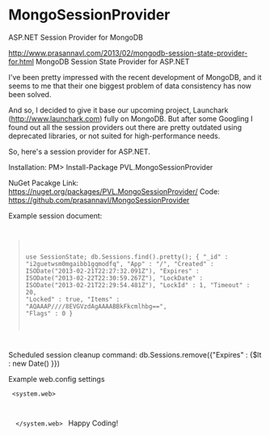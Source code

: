 MongoSessionProvider
====================

ASP.NET Session Provider for MongoDB

http://www.prasannavl.com/2013/02/mongodb-session-state-provider-for.html
MongoDB Session State Provider for ASP.NET

I've been pretty impressed with the recent development of MongoDB, and it seems to me that their one biggest problem of data consistency has now been solved. 

And so, I decided to give it base our upcoming project, Launchark (http://www.launchark.com) fully on MongoDB. But after some Googling I found out all the session providers out there are pretty outdated using deprecated libraries, or not suited for high-performance needs.

So, here's a session provider for ASP.NET.

Installation:
PM> Install-Package PVL.MongoSessionProvider 

NuGet Pacakge Link: https://nuget.org/packages/PVL.MongoSessionProvider/
Code: https://github.com/prasannavl/MongoSessionProvider


Example session document:
<code>
> use SessionState;
> db.Sessions.find().pretty();
{
        "_id" : "i2guetwsm0mgaibb1gqmodfq",
        "App" : "/",
        "Created" : ISODate("2013-02-21T22:27:32.091Z"),
        "Expires" : ISODate("2013-02-22T22:30:59.267Z"),
        "LockDate" : ISODate("2013-02-21T22:29:54.481Z"),
        "LockId" : 1,
        "Timeout" : 20,
        "Locked" : true,
        "Items" : "AQAAAP////8EVGVzdAgAAAABBkFkcmlhbg==",
        "Flags" : 0
     }
    
</code>

Scheduled session cleanup command:
db.Sessions.remove({"Expires" : {$lt : new Date() }})
    
Example web.config settings
<code>
<connectionStrings>
   <add name="SessionState" connectionString="mongodb://localhost"/>
</connectionStrings>
<system.web>
   <sessionState mode="Custom" timeout="1440" cookieless="false" customProvider="MongoSessionStateProvider">
     <providers>
       <add name="MongoSessionStateProvider" type="PVL.MongoSessionProvider" connectionStringName="SessionState" writeExceptionsToEventLog="false"/>
     </providers>
   </sessionState>
</system.web>
</code>
 Happy Coding!
